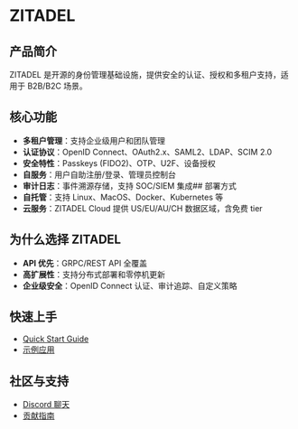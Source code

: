# ZITADEL
## 产品简介
ZITADEL 是开源的身份管理基础设施，提供安全的认证、授权和多租户支持，适用于 B2B/B2C 场景。  

## 核心功能  
- **多租户管理**：支持企业级用户和团队管理  
- **认证协议**：OpenID Connect、OAuth2.x、SAML2、LDAP、SCIM 2.0
- **安全特性**：Passkeys (FIDO2)、OTP、U2F、设备授权  
- **自服务**：用户自助注册/登录、管理员控制台  
- **审计日志**：事件溯源存储，支持 SOC/SIEM 集成## 部署方式  
- **自托管**：支持 Linux、MacOS、Docker、Kubernetes 等
- **云服务**：ZITADEL Cloud 提供 US/EU/AU/CH 数据区域，含免费 tier  

## 为什么选择 ZITADEL  
- **API 优先**：GRPC/REST API 全覆盖  
- **高扩展性**：支持分布式部署和零停机更新  
- **企业级安全**：OpenID Connect 认证、审计追踪、自定义策略  

## 快速上手  
- [Quick Start Guide](https://zitadel.com/docs/guides/start/quickstart)  
- [示例应用](https://zitadel.com/docs/sdk-examples/introduction)  

## 社区与支持  
- [Discord 聊天](https://zitadel.com/chat)  
- [贡献指南](./CONTRIBUTING.md)  
